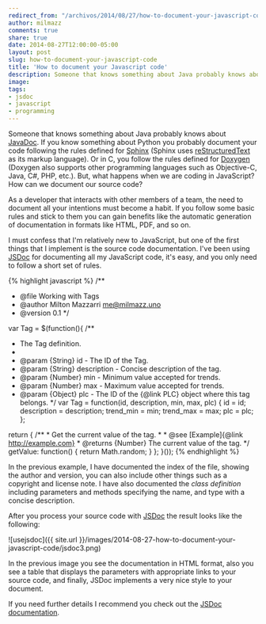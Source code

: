 ```yaml
---
redirect_from: "/archivos/2014/08/27/how-to-document-your-javascript-code/"
author: milmazz
comments: true
share: true
date: 2014-08-27T12:00:00-05:00
layout: post
slug: how-to-document-your-javascript-code
title: 'How to document your Javascript code'
description: Someone that knows something about Java probably knows about JavaDoc. If you know something about Python you probably document your code following the rules defined for Sphinx. Or in C, you follow the rules defined for Doxygen. But, what happens when we are coding in JavaScript? How can we document our source code?
image:
tags:
- jsdoc
- javascript
- programming
---
```


Someone that knows something about Java probably knows about [JavaDoc][]. If you know something about Python you probably document your code following the rules defined for [Sphinx][] (Sphinx uses [reStructuredText][] as its markup language). Or in C, you follow the rules defined for [Doxygen][] (Doxygen also supports other programming languages such as Objective-C, Java, C#, PHP, etc.). But, what happens when we are coding in JavaScript? How can we document our source code?

As a developer that interacts with other members of a team, the need to document all your intentions must become a habit. If you follow some basic rules and stick to them you can gain benefits like the automatic generation of documentation in formats like HTML, PDF, and so on. 

I must confess that I'm relatively new to JavaScript, but one of the first things that I implement is the source code documentation. I've been using [JSDoc][] for documenting all my JavaScript code, it's easy, and you only need to follow a short set of rules.

{% highlight javascript %}
/**
 * @file Working with Tags
 * @author Milton Mazzarri <me@milmazz.uno>
 * @version 0.1
 */

var Tag = $(function(){
  /**
   * The Tag definition.
   *
   * @param {String} id - The ID of the Tag.
   * @param {String} description - Concise description of the tag.
   * @param {Number} min - Minimum value accepted for trends.
   * @param {Number} max - Maximum value accepted for trends.
   * @param {Object} plc - The ID of the {@link PLC} object where this tag belongs.
   */
  var Tag = function(id, description, min, max, plc) {
    id = id;
    description = description;
    trend_min = min;
    trend_max = max;
    plc = plc;
  };

  return {
    /**
     * Get the current value of the tag.
     *
     * @see [Example]{@link http://example.com}
     * @returns {Number} The current value of the tag.
     */
    getValue: function() {
      return Math.random;
    }
  };
 }());
 {% endhighlight %}

In the previous example, I have documented the index of the file, showing the
author and version, you can also include other things such as a copyright and license note. I have also documented the *class definition* including parameters and methods specifying the name, and type with a concise description.

After you process your source code with [JSDoc][] the result looks like the following:

![usejsdoc]({{ site.url }}/images/2014-08-27-how-to-document-your-javascript-code/jsdoc3.png)

In the previous image you see the documentation in HTML format, also you see a table that displays the parameters with appropriate links to your source code, and finally, JSDoc implements a very nice style to your document.

If you need further details I recommend you check out the [JSDoc
documentation].

[JSDoc documentation]: http://usejsdoc.org/index.html
[JSDoc]: http://usejsdoc.org/
[JavaDoc]: http://en.wikipedia.org/wiki/Javadoc
[Doxygen]: http://www.stack.nl/~dimitri/doxygen/
[Sphinx]: http://sphinx-doc.org
[reStructuredText]: http://docutils.sf.net/rst.html
